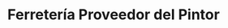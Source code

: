 ---
title: "Ferretería Proveedor del Pintor"
url: /valladolid/ferreteria-proveedor-del-pintor/
shop: Eisenwaren
---